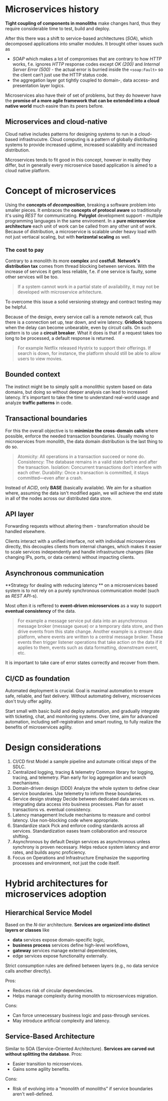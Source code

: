 # Microservices history
**Tight coupling of components in monoliths** make changes hard, thus they require considerable time to test, build and deploy.

After this there was a shift to service-based architectures (_SOA_), which decomposed applications into smaller modules. It brought other issues such as
* _SOAP_ which makes a lot of compromises that are contrary to how _HTTP_ works, f.e. ignores _HTTP_ response codes except _OK (200)_ and _Internal Server Error (500)_ - the actual error is burried inside the `<soap:Fault>` so the client can’t just use the HTTP status code.
* the aggregation layer got tightly coupled to domain-, data access- and presentation layer logics.

Microservices also have their of set of problems, but they do however have the **promise of a more agile framework that can be extended into a cloud native world** much easire than its peers before.
## Microservices and cloud-native
Cloud native includes patterns for designing systems to run in a cloud-based infrastrucutre. Cloud computing is a pattern of globally distributing systems to provide increased uptime, increased scalability and increased distribution. 

Microservices tends to fit good in this concept, however in reality they differ, but in generally every microservice based application is aimed to a cloud native platform.
# Concept of microservices 
Using the **concepts of _decomposition_**, breaking a software problem into smaller pieces.
It embraces the **concepts of protocol aware** so traditionally it's using _REST_ for communicating.
**Polyglot** development support - multiple programming languages in the same enviroment.
In a **pure microservice architecture** each unit of work can be called from any other unit of work.
Because of distribution, a microservice is scalable under heavy load with not just vertiacal scaling, but with **horizontal scaling** as well. 
### The cost to pay
Contrary to a monolith its more **complex** and **costfull**. 
**Network's distribution tax** comes from thread blocking between services.
With the increase of services it gets less reliable, f.e. if one service is faulty, some other services will be too.
> If a system cannot work in a partial state of availability, it may not be developed with microservice arhitecture.

To overcome this issue a solid versioning strategy and contract testing may be helpful.

Because of the design, every service call is a remote network call, thus there is a connection set up, tear down, and wire latency. **Gridlock** happens when the delay can become unbearable, even by circuit calls. On such pattern is to use a **circuit breaker**. What it does is that if a request takes too long to be processed, a default response is returned. 
> For example Netflix released Hystrix to support their offerings. If search is down, for instance, the platform should still be able to allow users to view movies.
## Bounded context
The instinct might be to simply split a monolithic system based on data domains, but doing so without deeper analysis can lead to increased latency. It's important to take the time to understand real-world usage and analyze **traffic patterns** in code.
## Transactional boundaries
For this the overall objective is to **minimize the cross-domain calls** where possible, enforce the needed transaction boundaries. Usually moving to microservices from monolith, the data domain distribution is the last thing to do so.

> Atomicity: All operations in a transaction succeed or none do.
> Consistency: The database remains in a valid state before and after the transaction.
> Isolation: Concurrent transactions don’t interfere with each other. 
> Durability: Once a transaction is committed, it stays committed—even after a crash.
> 
Instead of _ACID_, only **BASE** (basically available). We aim for a situation where, assuming the data isn't modified again, we will achieve the end state in all of the nodes across our distributed data store.
## API layer
Forwarding requests without altering them - transformation should be handled elsewhere.

Clients interact with a unified interface, not with individual microservices directly, this decouples clients from internal changes, which makes it easier to scale services independently and handle infrastructure changes (like changing IPs, ports, or data centers) without impacting clients.
## Asynchronous communication
**Strategy for dealing with reducing latency ** on a microservices based system is to not rely on a purely synchronous communication model (such as _REST API_-s).

Most often it is reffered to **event-driven microservices** as a way to support **eventual consistency** of the data.
> For example a message service put data into an asynchronous message broker (message queue) or a temporary data store, and then drive events from this state change.
> Another example is a stream data platform, where events are written to a central message broker. These events then trigger listener operations that take action on the data if it applies to them, events such as data formatting, downstream event, etc.

It is important to take care of error states correctly and recover from them.
## CI/CD as foundation
Automated deployment is crucial. Goal is maximal automation to ensure safe, reliable, and fast delivery. Without automating delivery, microservices don't truly offer agility.

Start small with basic build and deploy automation, and gradually integrate with ticketing, chat, and monitoring systems. Over time, aim for advanced automation, including self-registration and smart routing, to fully realize the benefits of microservices agility.
# Design considerations
1. CI/CD first
Model a sample pipeline and automate critical steps of the SDLC.
2. Centralized logging, tracing & telemetry
Common library for logging, tracing, and telemetry.
Plan early for log aggregation and search mechanisms.
3. Domain-driven design (DDD)
Analyze the whole system to define clear service boundaries.
Use telemetry to inform these boundaries.
4. Service design strategy
Decide between dedicated data services vs. integrating data access into business processes.
Plan for asset transactions vs. eventual consistency.
5. Latency management
Include mechanisms to measure and control latency.
Use non-blocking code where appropriate.
6. Standardize stack
Pick and enforce coding standards across all services.
Standardization eases team collaboration and resource shifting.
7. Asynchronous by default
Design services as asynchronous unless synchrony is proven necessary.
Helps reduce system latency and error rates, and builds async proficiency.
8. Focus on Operations and Infrastructure
Emphasize the supporting processes and environment, not just the code itself.
# Hybrid architectures for microservices adoption
## Hierarchical Service Model
Based on the _N-tier_ architecture.
**Services are organized into distinct layers or classes** like
- **data** services expose domain-specific logic,
- **business process** services define high-level workflows,
- **gateway** services manage external dependencies,
- edge services expose functionality externally.

Strict consumption rules are defined between layers (e.g., no data service calls another directly).

Pros: 
- Reduces risk of circular dependencies.
- Helps manage complexity during monolith to microservices migration. 

Cons:
- Can force unnecessary business logic and pass-through services.
- May introduce artificial complexity and latency.
## Service-Based Architecture
Similar to SOA (Service-Oriented Architecture).
**Services are carved out without splitting the database**.
Pros:
- Easier transition to microservices.
- Gains some agility benefits.

Cons:
- Risk of evolving into a “monolith of monoliths” if service boundaries aren't well-defined.
<!--stackedit_data:
eyJoaXN0b3J5IjpbLTMzNzc5ODg4NiwxMTUwMzA0OTIyLDE1OD
M5NjcwNzMsMTc3ODA5ODIwOSwtMTYxOTMyOTA1NSw2NzEzOTk2
NDZdfQ==
-->